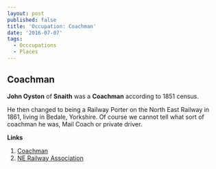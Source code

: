 ```yaml
---
layout: post
published: false
title: 'Occupation: Coachman'
date: '2016-07-07'
tags:
  - Occcupations
  - Places
---
```

## Coachman

**John Oyston** of **Snaith** was a **Coachman** according to 1851 census.

He then changed to being a Railway Porter on the North East Railway in 1861, living in Bedale, Yorkshire.  Of course we cannot tell what sort of coachman he was, Mail Coach or private driver.

**Links**

1. [Coachman](https://en.wikipedia.org/wiki/Coachman)
1. [NE Railway Association](http://www.ner.org.uk/)
